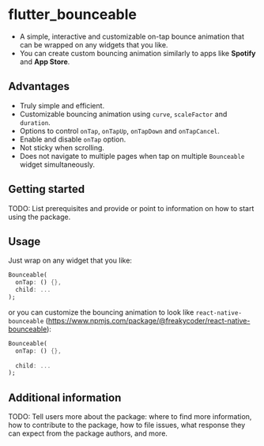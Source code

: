 <!-- 
This README describes the package. If you publish this package to pub.dev,
this README's contents appear on the landing page for your package.

For information about how to write a good package README, see the guide for
[writing package pages](https://dart.dev/guides/libraries/writing-package-pages). 

For general information about developing packages, see the Dart guide for
[creating packages](https://dart.dev/guides/libraries/create-library-packages)
and the Flutter guide for
[developing packages and plugins](https://flutter.dev/developing-packages). 
-->

# flutter_bounceable

- A simple, interactive and customizable on-tap bounce animation that can be wrapped on any widgets that you like. 
- You can create custom bouncing animation similarly to apps like **Spotify** and **App Store**. 

## Advantages

- Truly simple and efficient.
- Customizable bouncing animation using `curve`, `scaleFactor` and `duration`.
- Options to control `onTap`, `onTapUp`, `onTapDown` and `onTapCancel`.
- Enable and disable `onTap` option.
- Not sticky when scrolling.
- Does not navigate to multiple pages when tap on multiple `Bounceable` widget simultaneously.

## Getting started

TODO: List prerequisites and provide or point to information on how to
start using the package.

## Usage

Just wrap on any widget that you like:
```dart
Bounceable(
  onTap: () {},
  child: ...
);
```
or you can customize the bouncing animation to look like `react-native-bounceable` (https://www.npmjs.com/package/@freakycoder/react-native-bounceable):
```dart
Bounceable(
  onTap: () {},
  
  child: ...
);
```

## Additional information

TODO: Tell users more about the package: where to find more information, how to 
contribute to the package, how to file issues, what response they can expect 
from the package authors, and more.

